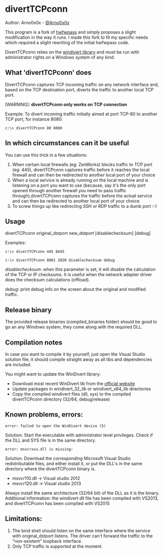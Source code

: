 divertTCPconn
============
Author: Arno0x0x - [@Arno0x0x](http://twitter.com/Arno0x0x)

This program is a fork of [hwfwpass](https://github.com/MRGEffitas/hwfwbypass) and simply proposes a slight modification in
the way it runs. I made this fork to fit my specific needs which required a slight rewriting of the initial hwfwpass code.

DivertTCPconn relies on the [windivert library](https://reqrypt.org/windivert.html) and must be run with administrator rights
on a Windows system of any kind.

What 'divertTCPconn' does
-------------------------
DivertTCPconn captures TCP incoming traffic on any network interface and, based on the TCP destination port, diverts the traffic to another local TCP port.

[WARNING]: **divertTCPconn only works on TCP connection**

Example: To divert incoming traffic initially aimed at port TCP-80 to another TCP port, for instance 8080:

	c:\> divertTCPconn 80 8080


In which circumstances can it be useful
-------------------------
You can use this trick in a few situations:
1. 	When certain local firewalls (eg: ZenWorks) blocks traffic to TCP port (eg: 445), divertTCPconn captures traffic before it reaches the local firewall
	and can then be redirected to another local port of your choice
2.	When a local service is already running on the local machine and is listening on a port you want to use (because, say it's the
	only port opened through another firewall you need to pass traffic through),divertTCPconn captures the traffic before the actual
	service and can then be redirected to another local port of your choice
3.	To screw things up like redirecting SSH or RDP traffic to a dumb port :-)

	
Usage
-------------------------
divertTCPconn original_dstport new_dstport [disablechecksum] [debug]

Examples:

	c:\> divertTCPconn 445 8445 
	
	c:\> divertTCPconn 8081 2020 disablechecksum debug

*disablechecksum*: when this parameter is set, it will disable the calculation of the TCP or IP checksums. 
It is useful when the network adapter driver does the checksum calculations (offload).

*debug*: print debug info on the screen about the original and modified traffic.

Release binary
-------------------------
The provided release binaries (compiled_binaries folder) should be good to go an any Windows system, they come along with the required DLL.


Compilation notes
-------------------------
In case you want to compile it by yourself, just open the Visual Studio solution file, it should compile straight away as all libs and dependencies are included.

You might want to update the WinDivert library:
* Download most recent WinDivert lib from the [official website](http://reqrypt.org/windivert.html)
* Update packages in windivert_32_lib or windivert_x64_lib directories
* Copy the compiled windivert files (dll, sys) to the compiled divertTCPconn directory (32/64, debug/release)



Known problems, errors:
-------------------------
	error: failed to open the WinDivert device (5)

Solution: Start the executable with administrator level privileges. Check if the DLL and SYS file is in the same directory. 

	error: msvcrxxx.dll is missing:

Solution: Download the corresponding Microsoft Visual Studio redistributable files, and either install it, or put the DLL's in the same directory where the divertTCPconn binary is.
* msvcr110.dll -> Visual studio 2012
* msvcr120.dll -> Visual studio 2013

Always install the same architecture (32/64 bit) of the DLL as it is the binary.
Additional information: the windivert dll file has been compiled with VS2013, and divertTCPconn has been compiled with VS2015

Limitations:
-------------------------
1. The bind shell should listen on the same interface where the service with original_dstport listens. The driver can't forward the traffic to the "non-existent" loopback interface.
2. Only TCP traffic is supported at the moment.
